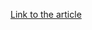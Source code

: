 [Link to the article](https://blog.talosintelligence.com/2022/08/modernloader-delivers-multiple-stealers.html)
